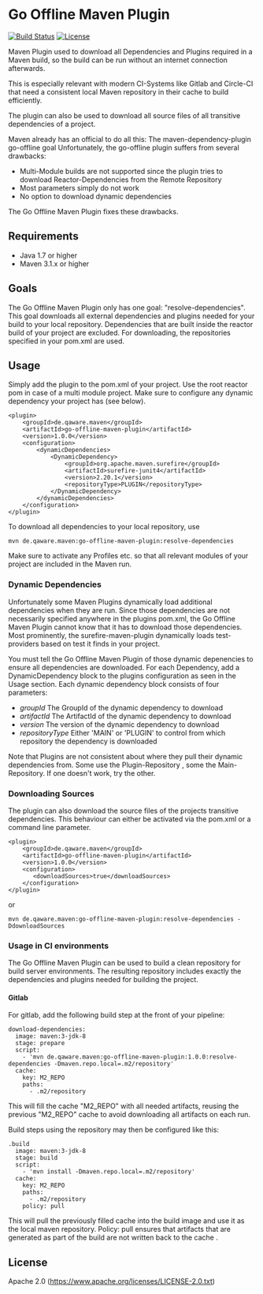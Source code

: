 # Go Offline Maven Plugin
[![Build Status](https://travis-ci.org/qaware/go-offline-maven-plugin.svg?branch=master)](https://travis-ci.org/qaware/go-offline-maven-plugin)
[![License](https://img.shields.io/badge/License-Apache%202.0-blue.svg)](https://opensource.org/licenses/Apache-2.0)

Maven Plugin used to download all Dependencies and Plugins required in a Maven build,
so the build can be run without an internet connection afterwards.

This is especially relevant with modern CI-Systems like Gitlab and Circle-CI that
need a consistent local Maven repository in their cache to build efficiently.

The plugin can also be used to download all source files of all transitive dependencies
of a project.

Maven already has an official to do all this: The maven-dependency-plugin go-offline goal
Unfortunately, the go-offline plugin suffers from several drawbacks:

- Multi-Module builds are not supported since the plugin tries to download Reactor-Dependencies from the Remote Repository
- Most parameters simply do not work
- No option to download dynamic dependencies

The Go Offline Maven Plugin fixes these drawbacks.  

## Requirements
- Java 1.7 or higher
- Maven 3.1.x or higher

## Goals
The Go Offline Maven Plugin only has one goal: "resolve-dependencies". This goal downloads
all external dependencies and plugins needed for your build to your local repository.
Dependencies that are built inside the reactor build of your project are excluded. For downloading,
the repositories specified in your pom.xml are used.

## Usage
Simply add the plugin to the pom.xml of your project. Use the root reactor pom in case of a multi module project.
Make sure to configure any dynamic dependency your project has (see below).

    <plugin>
        <groupId>de.qaware.maven</groupId>
        <artifactId>go-offline-maven-plugin</artifactId>
        <version>1.0.0</version>
        <configuration>
            <dynamicDependencies>
                <DynamicDependency>
                    <groupId>org.apache.maven.surefire</groupId>
                    <artifactId>surefire-junit4</artifactId>
                    <version>2.20.1</version>
                    <repositoryType>PLUGIN</repositoryType>
                </DynamicDependency>
            </dynamicDependencies>
        </configuration>
    </plugin>
    
To download all dependencies to your local repository, use
    
    mvn de.qaware.maven:go-offline-maven-plugin:resolve-dependencies

Make sure to activate any Profiles etc. so that all relevant modules of your project are included
in the Maven run.

### Dynamic Dependencies
Unfortunately some Maven Plugins dynamically load additional dependencies when they are run. Since those
dependencies are not necessarily specified anywhere in the plugins pom.xml, the Go Offline Maven Plugin
cannot know that it has to download those dependencies. Most prominently, the surefire-maven-plugin dynamically
loads test-providers based on test it finds in your project.

You must tell the Go Offline Maven Plugin of those dynamic depenencies to ensure all dependencies are downloaded.
For each Dependency, add a DynamicDependency block to the plugins configuration as seen in the Usage section.
Each dynamic dependency block consists of four parameters:

- *groupId* The GroupId of the dynamic dependency to download
- *artifactId* The ArtifactId of the dynamic dependency to download
- *version* The version of the dynamic dependency to download
- *repositoryType* Either 'MAIN' or 'PLUGIN' to control from which repository the dependency is downloaded

Note that Plugins are not consistent about where they pull their dynamic dependencies from. Some use the Plugin-Repository
, some the Main-Repository. If one doesn't work, try the other.

### Downloading Sources
The plugin can also download the source files of the projects transitive dependencies. This behaviour can either be activated via the pom.xml
or a command line parameter.

    <plugin>
        <groupId>de.qaware.maven</groupId>
        <artifactId>go-offline-maven-plugin</artifactId>
        <version>1.0.0</version>
        <configuration>
           <downloadSources>true</downloadSources>
        </configuration>
    </plugin>          
    
or

    mvn de.qaware.maven:go-offline-maven-plugin:resolve-dependencies -DdownloadSources
    
### Usage in CI environments
The Go Offline Maven Plugin can be used to build a clean repository for build server environments. The resulting repository includes exactly the dependencies and
plugins needed for building the project.

#### Gitlab

For gitlab, add the following build step at the front of your pipeline:

    download-dependencies:
      image: maven:3-jdk-8
      stage: prepare
      script:
        - 'mvn de.qaware.maven:go-offline-maven-plugin:1.0.0:resolve-dependencies -Dmaven.repo.local=.m2/repository'
      cache:
        key: M2_REPO
        paths:
          - .m2/repository
          
This will fill the cache "M2_REPO" with all needed artifacts, reusing the previous "M2_REPO" cache to avoid downloading all artifacts on each run.

Build steps using the repository may then be configured like this:

    .build
      image: maven:3-jdk-8
      stage: build
      script:
        - 'mvn install -Dmaven.repo.local=.m2/repository'
      cache:
        key: M2_REPO
        paths:
          - .m2/repository
        policy: pull

This will pull the previously filled cache into the build image and use it as the local maven repository.
Policy: pull ensures that artifacts that are generated as part of the build are not written back to the cache
                                                                                                             .
    
## License

Apache 2.0 (https://www.apache.org/licenses/LICENSE-2.0.txt) 
    
